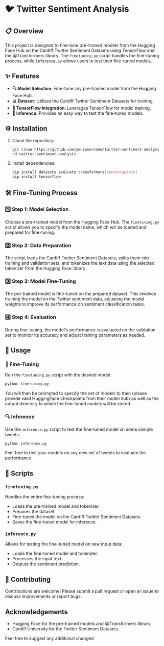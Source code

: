 # 🐦 Twitter Sentiment Analysis

## 📋 Overview
This project is designed to fine-tune pre-trained models from the Hugging Face Hub on the Cardiff Twitter Sentiment Datasets using TensorFlow and the 😀Transformers library. The `finetuning.py` script handles the fine-tuning process, while `inference.py` allows users to test their fine-tuned models.

## ✨ Features
- **🔍 Model Selection**: Fine-tune any pre-trained model from the Hugging Face Hub.
- **📊 Dataset**: Utilizes the Cardiff Twitter Sentiment Datasets for training.
- **🧠 TensorFlow Integration**: Leverages TensorFlow for model training.
- **🧪 Inference**: Provides an easy way to test the fine-tuned models.

## ⚙️ Installation
1. Clone the repository:
    ```sh
    git clone https://github.com/yourusername/twitter-sentiment-analysis.git
    cd twitter-sentiment-analysis
    ```

2. Install dependencies:
    ```sh
    pip install datasets evaluate transformers[sentencepiece]
    pip install tensorflow
    ```

## 🛠️ Fine-Tuning Process

### 1️⃣ Step 1: Model Selection
Choose a pre-trained model from the Hugging Face Hub. The `finetuning.py` script allows you to specify the model name, which will be loaded and prepared for fine-tuning.

### 2️⃣ Step 2: Data Preparation
The script loads the Cardiff Twitter Sentiment Datasets, splits them into training and validation sets, and tokenizes the text data using the selected tokenizer from the Hugging Face library.

### 3️⃣ Step 3: Model Fine-Tuning
The pre-trained model is fine-tuned on the prepared dataset. This involves training the model on the Twitter sentiment data, adjusting the model weights to improve its performance on sentiment classification tasks.

### 4️⃣ Step 4: Evaluation
During fine-tuning, the model's performance is evaluated on the validation set to monitor its accuracy and adjust training parameters as needed.

## 🚀 Usage

### 🔧 Fine-Tuning
Run the `finetuning.py` script with the desired model:
```sh
python finetuning.py
```
You will then be prompted to specify the set of models to train (please provide valid HuggingFace checkpoints from their model hub) as well as the output directory to which the fine-tuned models will be stored.

### 🔍 Inference
Use the `inference.py` script to test the fine-tuned model on some sample tweets:
```sh
python inference.py
```
Feel free to test your models on any new set of tweets to evaluate the performance.

## 📜 Scripts

### `finetuning.py`
Handles the entire fine-tuning process:
- Loads the pre-trained model and tokenizer.
- Prepares the dataset.
- Fine-tunes the model on the Cardiff Twitter Sentiment Datasets.
- Saves the fine-tuned model for inference.

### `inference.py`
Allows for testing the fine-tuned model on new input data:
- Loads the fine-tuned model and tokenizer.
- Processes the input text.
- Outputs the sentiment prediction.

## 🤝 Contributing
Contributions are welcome! Please submit a pull request or open an issue to discuss improvements or report bugs.

## Acknowledgements
- Hugging Face for the pre-trained models and 😀Transformers library.
- Cardiff University for the Twitter Sentiment Datasets.

Feel free to suggest any additional changes!
